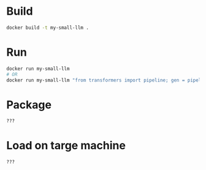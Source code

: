 # Build

```bash
docker build -t my-small-llm .
```

# Run

```bash
docker run my-small-llm
# OR
docker run my-small-llm "from transformers import pipeline; gen = pipeline('text-generation', model='LiquidAI/LFM2-350M-Extract'); print(gen('<|startoftext|><|im_start|>system\\nReturn data as a plain text<|im_end|>\\n<|im_start|>user\\nHello! Explain to me, what is Docker?<|im_end|>\\n<|im_start|>assistant', max_length=50)[0]['generated_text'])"

```

# Package

```bash
???
```

# Load on targe machine

```bash
???
```

